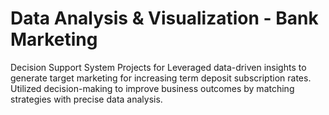# Data Analysis & Visualization - Bank Marketing
Decision Support System Projects for Leveraged data-driven insights to generate target marketing for increasing term deposit subscription rates.  Utilized decision-making to improve business outcomes by matching strategies with precise data analysis.
